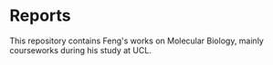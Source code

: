 # Reports
This repository contains Feng's works on Molecular Biology, mainly courseworks during his study at UCL.
